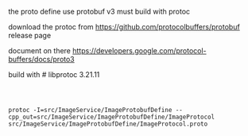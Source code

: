 the proto define use protobuf v3 
must build with protoc 

download the protoc from https://github.com/protocolbuffers/protobuf release page 

document on there https://developers.google.com/protocol-buffers/docs/proto3 

build with # libprotoc 3.21.11

```



protoc -I=src/ImageService/ImageProtobufDefine --cpp_out=src/ImageService/ImageProtobufDefine/ImageProtocol src/ImageService/ImageProtobufDefine/ImageProtocol.proto

```

